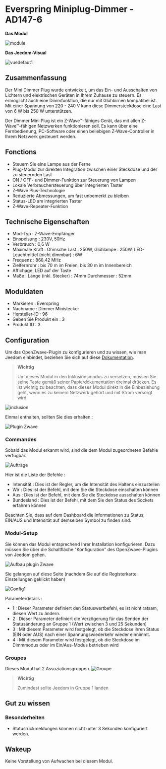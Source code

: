 # Everspring Miniplug-Dimmer - AD147-6

 **Das Modul**

![module](images/everspring.AD147-6/module.jpg)

 **Das Jeedom-Visual**

![vuedefaut1](images/everspring.AD147-6/vuedefaut1.jpg)

## Zusammenfassung

Der Mini Dimmer Plug wurde entwickelt, um das Ein- und Ausschalten von Lichtern und elektrischen Geräten in Ihrem Zuhause zu steuern. Es ermöglicht auch eine Dimmfunktion, die nur mit Glühbirnen kompatibel ist. Mit einer Spannung von 220 - 240 V kann diese Dimmersteckdose eine Last von 6 W bis 250 W unterstützen.

Der Dimmer Mini Plug ist ein Z-Wave™-fähiges Gerät, das mit allen Z-Wave™-fähigen Netzwerken funktionieren soll. Es kann über eine Fernbedienung, PC-Software oder einen beliebigen Z-Wave-Controller in Ihrem Netzwerk gesteuert werden.

## Fonctions

-   Steuern Sie eine Lampe aus der Ferne
-   Plug-Modul zur direkten Integration zwischen einer Steckdose und der zu steuernden Last
-   ON / OFF- und Dimmer-Funktion zur Steuerung von Lampen
-   Lokale Verbrauchersteuerung über integrierten Taster
-   Z-Wave Plus-Technologie
-   Reduzierte Abmessungen, um fast unbemerkt zu bleiben
-   Status-LED am integrierten Taster
-   Z-Wave-Repeater-Funktion

## Technische Eigenschaften

-   Mod-Typ : Z-Wave-Empfänger
-   Einspeisung : 230V, 50Hz
-   Verbrauch : 0,6 W
-   Maximale Kraft : Ohmsche Last : 250W, Glühlampe : 250W, LED-Leuchtmittel (nicht dimmbar) : 6W
-   Frequenz : 868,42 MHz
-   Zielfernrohr : bis 70 m im Freien, bis 30 m im Innenbereich
-   Affichage: LED auf der Taste
-   Maße : Länge (inkl. Stecker) : 74mm Durchmesser : 52mm

## Moduldaten

-   Markieren : Everspring
-   Nachname : Dimmer Ministecker
-   Hersteller-ID : 96
-   Geben Sie Produkt ein : 3
-   Produkt ID : 3

## Configuration

Um das OpenZwave-Plugin zu konfigurieren und zu wissen, wie man Jeedom einbindet, beziehen Sie sich auf diese [Dokumentation](https://doc.jeedom.com/de_DE/plugins/automation%20protocol/openzwave/).

> **Wichtig**
>
> Um dieses Modul in den Inklusionsmodus zu versetzen, müssen Sie seine Taste gemäß seiner Papierdokumentation dreimal drücken. Es ist wichtig zu beachten, dass dieses Modul direkt in die Einbeziehung geht, wenn es zu keinem Netzwerk gehört und mit Strom versorgt wird

![inclusion](images/everspring.AD147-6/inclusion.jpg)

Einmal enthalten, sollten Sie dies erhalten :

![Plugin Zwave](images/everspring.AD147-6/information.jpg)

### Commandes

Sobald das Modul erkannt wird, sind die dem Modul zugeordneten Befehle verfügbar.

![Aufträge](images/everspring.AD147-6/commandes.jpg)

Hier ist die Liste der Befehle :

-   Intensität : Dies ist der Regler, um die Intensität des Haltens einzustellen
-   Wir : Dies ist der Befehl, mit dem Sie die Steckdose einschalten können
-   Aus : Dies ist der Befehl, mit dem Sie die Steckdose ausschalten können
-   Bundesland : Dies ist der Befehl, mit dem Sie den Status des Sockets erfahren können

Beachten Sie, dass auf dem Dashboard die Informationen zu Status, EIN/AUS und Intensität auf demselben Symbol zu finden sind.

### Modul-Setup

Sie können das Modul entsprechend Ihrer Installation konfigurieren. Dazu müssen Sie über die Schaltfläche "Konfiguration" des OpenZwave-Plugins von Jeedom gehen.

![Aufbau plugin Zwave](images/plugin/bouton_configuration.jpg)

Sie gelangen auf diese Seite (nachdem Sie auf die Registerkarte Einstellungen geklickt haben)

![Config1](images/everspring.AD147-6/config1.jpg)

Parameterdetails :

-   1 : Dieser Parameter definiert den Statuswertbefehl, es ist nicht ratsam, diesen Wert zu ändern.
-   2 : Dieser Parameter definiert die Verzögerung für das Senden der Statusänderung an Gruppe 1 (Wert zwischen 3 und 25 Sekunden)
-   3 : Mit diesem Parameter wird festgelegt, ob die Steckdose ihren Status (EIN oder AUS) nach einer Spannungswiederkehr wieder einnimmt.
-   4 : Mit diesem Parameter wird festgelegt, ob die Steckdose im Dimmmodus oder im Ein/Aus-Modus betrieben wird

### Groupes

Dieses Modul hat 2 Assoziationsgruppen.
![Groupe](images/everspring.AD147-6/groupe.jpg)

> **Wichtig**
>
> Zumindest sollte Jeedom in Gruppe 1 landen

## Gut zu wissen

### Besonderheiten

-   Statusrückmeldungen können nicht unter 3 Sekunden konfiguriert werden.

## Wakeup

Keine Vorstellung von Aufwachen bei diesem Modul.
